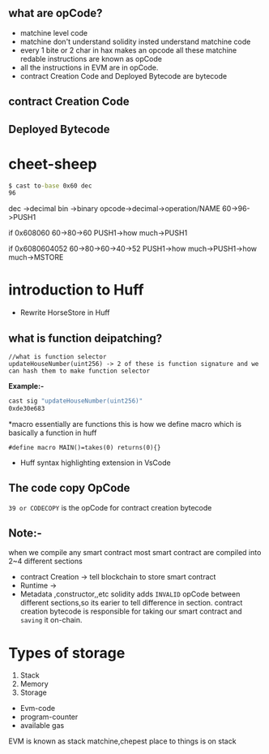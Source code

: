 ## what are opCode?
- matchine level code
- matchine don't understand solidity insted understand matchine code
- every 1 bite or 2 char in hax makes an opcode all these matchine redable instructions are known as opCode
- all the instructions in EVM  are in opCode.
- contract Creation Code and Deployed Bytecode are bytecode
## contract Creation Code
## Deployed Bytecode

# cheet-sheep
```cmd
$ cast to-base 0x60 dec
96
```
dec ->decimal
bin ->binary
opcode->decimal->operation/NAME
60->96->PUSH1

if 0x608060
60->80->60
PUSH1->how much->PUSH1

if 0x6080604052
60->80->60->40->52
PUSH1->how much->PUSH1->how much->MSTORE

# introduction to Huff
- Rewrite HorseStore in Huff

## what is function deipatching?

```
//what is function selector
updateHouseNumber(uint256) -> 2 of these is function signature and we can hash them to make function selector
```
**Example:-**
```cmd
cast sig "updateHouseNumber(uint256)"
0xde30e683
```

*macro essentially are functions
this is how we define macro which is basically a function in huff
<!-- its essentiall huff but for redability using solidity -->

```solidity
#define macro MAIN()=takes(0) returns(0){}
```
- Huff syntax highlighting extension in VsCode

## The code copy OpCode
`39 or CODECOPY` is the opCode for contract creation bytecode


## Note:-
when we compile any smart contract most smart contract are compiled into 2~4 different sections
- contract Creation -> tell blockchain to store smart contract
- Runtime ->
- Metadata ,constructor,,etc
solidity adds `INVALID` opCode between different sections,so its earier to tell difference in section.
contract creation bytecode is responsible for taking our smart contract and `saving` it on-chain.

# Types of storage
1. Stack
2. Memory
3. Storage

- Evm-code
- program-counter
- available gas

EVM is known as stack matchine,chepest place to things is on stack